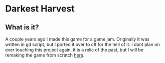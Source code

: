 # Darkest Harvest
## What is it?
A couple years ago I made this game for a game jam. Originally it was written in gd script, but I ported it over to c# for the hell of it. I dont plan on ever touching this project again, it is a relic of the past, but I will be remaking the game from scratch [here](https://github.com/joshuardecker/eternal-harvest).
